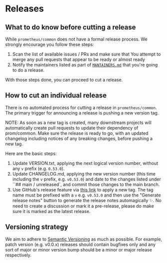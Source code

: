# Releases

## What to do know before cutting a release

While `prometheus/common` does not have a formal release process. We strongly encourage you follow these steps:

1. Scan the list of available issues / PRs and make sure that You attempt to merge any pull requests that appear to be ready or almost ready
2. Notify the maintainers listed as part of [`MANTAINERS.md`](MAINTAINERS.md) that you're going to do a release.

With those steps done, you can proceed to cut a release.

## How to cut an individual release

There is no automated process for cutting a release in `prometheus/common`.
The primary trigger for announcing a release is pushing a new version tag.

NOTE: As soon as a new tag is created, many downstream projects will automatically create pull requests to update their dependency of prom/common.
Make sure the release is ready to go, with an updated changelog including notices of any breaking changes, before pushing a new tag.

Here are the basic steps:

1. Update VERSION.txt, applying the next logical version number, without any `v` prefix (e.g.  `0.53.0`).
2. Update CHANGELOG.md, applying the new version number (this time including the `v` prefix, e.g. `v0.53.0`) and date to the changes listed under ``## main / unreleased`, and commit those changes to the main branch.
2. Use GitHub's release feature via [this link](https://github.com/prometheus/prometheus/releases/new) to apply a new tag. The tag name must be prefixed with a `v` e.g. `v0.53.0` and then use the "Generate release notes" button to generate the release notes automagically ✨. No need to create a discussion or mark it a pre-release, please do make sure it is marked as the latest release.

## Versioning strategy

We aim to adhere to [Semantic Versioning](https://semver.org/) as much as possible. For example, patch version (e.g. v0.0.x) releases should contain bugfixes only and any sort of major or minor version bump should be a minor or major release respectively.
